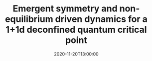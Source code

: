 ---
date: "2020-11-20T13:00:00"
speaker: Rui-Zhen Huang
affiliation: Kavli Institute for Theoretical Sciences, University of Chinese Academy of Sciences
title: "Emergent symmetry and non-equilibrium driven dynamics for a 1+1d deconfined quantum critical point"
type: lunchtalk
abstract: false
---